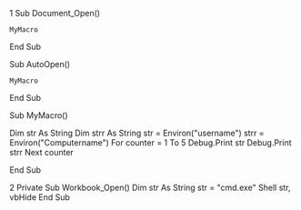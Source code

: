 1
Sub Document_Open()

    MyMacro

End Sub

Sub AutoOpen()

    MyMacro

End Sub

Sub MyMacro()

Dim str As String
Dim strr As String
str = Environ("username")
strr = Environ("Computername")
For counter = 1 To 5
    Debug.Print str
    Debug.Print strr
Next counter

End Sub

2
Private Sub Workbook_Open()
 	Dim str As String
	str = "cmd.exe"
	Shell str, vbHide
End Sub